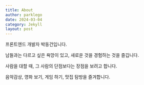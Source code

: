 ```yaml
---
title: About
author: parklego
date: 2024-03-04
category: Jekyll
layout: post
---
```


프론트엔드 개발자 박동건입니다.

남들과는 다르고 싶은 욕망이 있고, 새로운 것을 경험하는 것을 즐깁니다.

사람을 대할 때, 그 사람의 단점보다는 장점을 보려고 합니다.

음악감상, 영화 보기, 게임 하기, 맛집 탐방을 즐겨합니다.

